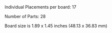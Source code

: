 Individual Placements per board: 17

Number of Parts: 28


Board size is 1.89 x 1.45 inches (48.13 x 36.83 mm)

